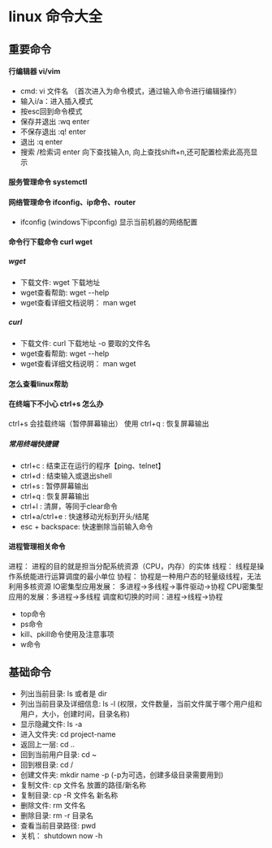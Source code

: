 # linux 命令大全

## 重要命令
#### 行编辑器 vi/vim
- cmd: vi 文件名 （首次进入为命令模式，通过输入命令进行编辑操作）
- 输入i/a：进入插入模式
- 按esc回到命令模式   
- 保存并退出 :wq enter
- 不保存退出 :q!  enter
- 退出 :q enter
- 搜索 /检索词 enter  向下查找输入n, 向上查找shift+n,还可配置检索此高亮显示

#### 服务管理命令 systemctl

#### 网络管理命令 ifconfig、ip命令、router
- ifconfig (windows下ipconfig) 显示当前机器的网络配置

#### 命令行下载命令 curl wget
##### wget
- 下载文件: wget 下载地址 
- wget查看帮助: wget --help  
- wget查看详细文档说明： man wget
##### curl
- 下载文件: curl 下载地址 -o 要取的文件名
- wget查看帮助: wget --help  
- wget查看详细文档说明： man wget

#### 怎么查看linux帮助

#### 在终端下不小心 ctrl+s 怎么办
ctrl+s 会挂载终端（暂停屏幕输出）
使用 ctrl+q : 恢复屏幕输出

##### 常用终端快捷键
- ctrl+c : 结束正在运行的程序【ping、telnet】
- ctrl+d : 结束输入或退出shell
- ctrl+s : 暂停屏幕输出
- ctrl+q : 恢复屏幕输出
- ctrl+l : 清屏，等同于clear命令
- ctrl+a/ctrl+e : 快速移动光标到开头/结尾
- esc + backspace: 快速删除当前输入命令

#### 进程管理相关命令
进程： 进程的目的就是担当分配系统资源（CPU，内存）的实体
线程： 线程是操作系统能进行运算调度的最小单位
协程： 协程是一种用户态的轻量级线程，无法利用多核资源
IO密集型应用发展： 多进程->多线程->事件驱动->协程
CPU密集型应用的发展：多进程->多线程
调度和切换的时间：进程->线程->协程


- top命令
- ps命令
- kill、pkill命令使用及注意事项
- w命令



## 基础命令
- 列出当前目录: ls 或者是 dir
- 列出当前目录及详细信息: ls -l (权限，文件数量，当前文件属于哪个用户组和用户，大小，创建时间，目录名称)
- 显示隐藏文件: ls -a
- 进入文件夹: cd project-name
- 返回上一层: cd ..
- 回到当前用户目录: cd ~
- 回到根目录: cd /  
- 创建文件夹: mkdir name -p (-p为可选，创建多级目录需要用到)
- 复制文件: cp 文件名 放置的路径/新名称
- 复制目录: cp -R 文件名 新名称
- 删除文件: rm 文件名
- 删除目录: rm -r 目录名
- 查看当前目录路径: pwd
- 关机： shutdown now -h
